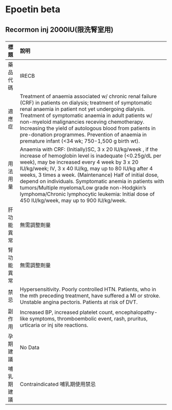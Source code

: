 # Epoetin beta

## Recormon inj 2000IU(限洗腎室用)

##### 

| 標題       | 說明                                                                                                                                                                                                                                                                                                                                                                                                                                                                                                 |
|:-----------|:-----------------------------------------------------------------------------------------------------------------------------------------------------------------------------------------------------------------------------------------------------------------------------------------------------------------------------------------------------------------------------------------------------------------------------------------------------------------------------------------------------|
| 藥品代碼   | IRECB                                                                                                                                                                                                                                                                                                                                                                                                                                                                                                |
| 適應症     | Treatment of anaemia associated w/ chronic renal failure (CRF) in patients on dialysis; treatment of symptomatic renal anaemia in patient not yet undergoing dialysis. Treatment of symptomatic anaemia in adult patients w/ non-myeloid malignancies receving chemotherapy. Increasing the yield of autologous blood from patients in pre-donation programmes. Prevention of anaemia in premature infant (<34 wk; 750-1,500 g birth wt).                                                            |
| 用法用量   | Anaemia with CRF: (Initially)SC, 3 x 20 IU/kg/week , if the increase of hemoglobin level is inadequate (<0.25g/dL per week), may be increased every 4 week by 3 x 20 IU/kg/week; IV, 3 x 40 IU/kg, may up to 80 IU/kg after 4 weeks, 3 times a week. (Maintenance) Half of initial dose, depend on individuals. Symptomatic anemia in patients with tumors/Multiple myeloma/Low grade non-Hodgkin’s lymphoma/Chronic lymphocytic leukemia: Initial dose of 450 IU/kg/week, may up to 900 IU/kg/week. |
| 肝功能異常 | 無需調整劑量                                                                                                                                                                                                                                                                                                                                                                                                                                                                                         |
| 腎功能異常 | 無需調整劑量                                                                                                                                                                                                                                                                                                                                                                                                                                                                                         |
| 禁忌       | Hypersensitivity. Poorly controlled HTN. Patients, who in the mth preceding treatment, have suffered a MI or stroke. Unstable angina pectoris. Patients at risk of DVT.                                                                                                                                                                                                                                                                                                                              |
| 副作用     | Increased BP, increased platelet count, encephalopathy-like symptoms, thromboembolic event, rash, pruritus, urticaria or inj site reactions.                                                                                                                                                                                                                                                                                                                                                         |
| 孕期建議   | No Data                                                                                                                                                                                                                                                                                                                                                                                                                                                                                              |
| 哺乳期建議 | Contraindicated 哺乳期使用禁忌                                                                                                                                                                                                                                                                                                                                                                                                                                                                       |

